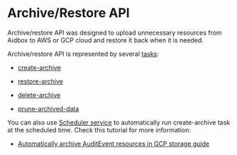 # Archive/Restore API

Archive/restore API was designed to upload unnecessary resources from Aidbox to AWS or GCP cloud and restore it back when it is needed.

Archive/restore API is represented by several [tasks](../../../deprecated/deprecated/zen-related/workflow-engine/task/README.md):

* [create-archive](create-archive.md)

* [restore-archive](restore-archive.md)

* [delete-archive](delete-archive.md)

* [prune-archived-data](prune-archived-data.md)

You can also use [Scheduler service](../../../deprecated/deprecated/zen-related/workflow-engine/services.md#scheduler) to automatically run create-archive task at the scheduled time. Check this tutorial for more information:

* [Automatically archive AuditEvent resources in GCP storage guide](../../../deprecated/deprecated/other/other-deprecated-tutorials/automatically-archive-auditevent-resources-in-gcp-storage-guide.md)
